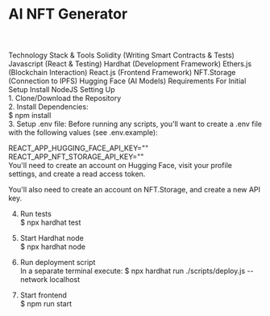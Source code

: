 <h1>AI NFT Generator<h1/></h1><br>
Technology Stack & Tools
Solidity (Writing Smart Contracts & Tests)
Javascript (React & Testing)
  <link rel="" href="https://hardhat.org/" type="">
Hardhat (Development Framework)
Ethers.js (Blockchain Interaction)
React.js (Frontend Framework)
NFT.Storage (Connection to IPFS)
Hugging Face (AI Models)
Requirements For Initial Setup
Install NodeJS
Setting Up<br>
1. Clone/Download the Repository<br>
2. Install Dependencies:<br>
$ npm install<br>
3. Setup .env file:
Before running any scripts, you'll want to create a .env file with the following values (see .env.example):<br>

REACT_APP_HUGGING_FACE_API_KEY=""<br>
REACT_APP_NFT_STORAGE_API_KEY=""<br>
You'll need to create an account on Hugging Face, visit your profile settings, and create a read access token.<br>

You'll also need to create an account on NFT.Storage, and create a new API key.<br>

4. Run tests<br>
$ npx hardhat test<br>

5. Start Hardhat node<br>
$ npx hardhat node<br>

6. Run deployment script<br>
In a separate terminal execute: $ npx hardhat run ./scripts/deploy.js --network localhost<br>

7. Start frontend<br>
$ npm run start
